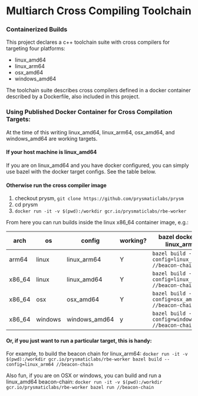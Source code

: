 # Multiarch Cross Compiling Toolchain

### Containerized Builds
This project declares a c++ toolchain suite with cross compilers for targeting four platforms:
* linux_amd64
* linux_arm64
* osx_amd64
* windows_amd64

The toolchain suite describes cross compilers defined in a docker container described by a Dockerfile, also included in this project.

### Using Published Docker Container for Cross Compilation Targets:
At the time of this writing linux_amd64, linux_arm64, osx_amd64, and windows_amd64 are working targets.

#### If your host machine is linux_amd64
If you are on linux_amd64 and you have docker configured, you can simply use bazel with the docker target configs.  See the table below.

#### Otherwise run the cross compiler image

1. checkout prysm, `git clone https://github.com/prysmaticlabs/prysm`
2. cd prysm
3. `docker run -it -v $(pwd):/workdir gcr.io/prysmaticlabs/rbe-worker` 

From here you can run builds inside the linux x86_64 container image, e.g.:

|    arch |   os    |    config     | working? | bazel docker config (for linux_arm64 hosts) |
|---------|---------|---------------|----------|---------------|
| arm64   | linux   | linux_arm64   |  Y       | `bazel build --config=linux_arm64_docker //beacon-chain`   |
| x86_64  | linux   | linux_amd64   |  Y       | `bazel build --config=linux_amd64_docker //beacon-chain`   |
| x86_64  | osx     | osx_amd64     |  Y       | `bazel build --config=osx_amd64_docker //beacon-chain`     |
| x86_64  | windows | windows_amd64 |  y       | `bazel build --config=windows_amd64_docker //beacon-chain` |


#### Or, if you just want to run a particular target, this is handy:
For example, to build the beacon chain for linux_arm64: 
`docker run -it -v $(pwd):/workdir gcr.io/prysmaticlabs/rbe-worker bazel build --config=linux_arm64 //beacon-chain`
 

Also fun, if you are on OSX or windows, you can build and run a linux_amd64 beacon-chain:
`docker run -it -v $(pwd):/workdir gcr.io/prysmaticlabs/rbe-worker bazel run //beacon-chain` 